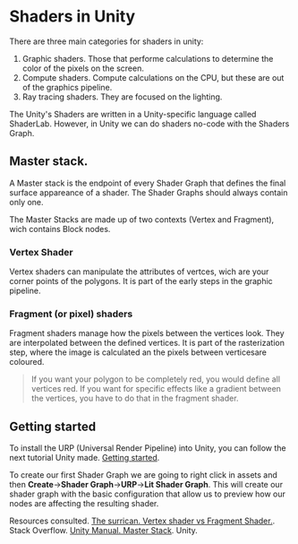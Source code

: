 # Shaders in Unity
There are three main categories for shaders in unity:
1. Graphic shaders. Those that performe calculations to determine the color of the pixels on the screen.
2. Compute shaders. Compute calculations on the CPU, but these are out of the graphics pipeline.
3. Ray tracing shaders. They are focused on the lighting.

The Unity's Shaders are written in a Unity-specific language called ShaderLab. However, in Unity we can do shaders no-code with the Shaders Graph.

## Master stack.

A Master stack is the endpoint of every Shader Graph that defines the final surface appareance of a shader. The Shader Graphs should always contain only one.

The Master Stacks are made up of two contexts (Vertex and Fragment), wich contains Block nodes.

### Vertex Shader
Vertex shaders can manipulate the attributes of vertces, wich are your corner points of the polygons. It is part of the early steps in the graphic pipeline.

### Fragment (or pixel) shaders
Fragment shaders manage how the pixels between the vertices look. They are interpolated between the defined vertices. It is part of the rasterization step, where the image is calculated an the pixels between verticesare coloured.

> If you want your polygon to be completely red, you would define all vertices red. If you want for specific effects like a gradient between the vertices, you have to do that in the fragment shader.


## Getting started
To install the URP (Universal Render Pipeline) into Unity, you can follow the next tutorial Unity made.
[Getting started](https://docs.unity3d.com/Packages/com.unity.render-pipelines.universal@17.0/manual/InstallingAndConfiguringURP.html).

To create our first Shader Graph we are going to right click in assets and then **Create**$\to$**Shader Graph**$\to$**URP**$\to$**Lit Shader Graph**. This will create our shader graph with the basic configuration that allow us to preview how our nodes are affecting the resulting shader.

Resources consulted.
[The surrican. Vertex shader vs Fragment Shader.](https://stackoverflow.com/a/4421289/18456344). Stack Overflow.
[Unity Manual. Master Stack](https://docs.unity3d.com/Packages/com.unity.shadergraph@10.5/manual/Master-Stack.html?utm_source=demand-gen&utm_medium=pdf&utm_campaign=asset-links-gmg-artist-expansion&utm_content=technical-artist-ebook). Unity.
